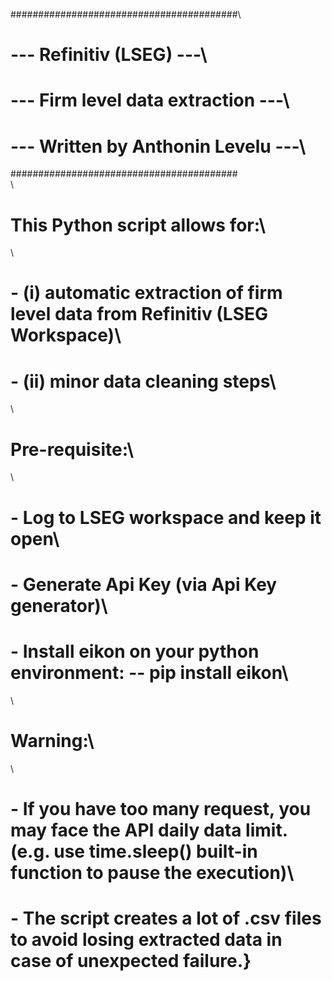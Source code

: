 #########################################\
# --- Refinitiv (LSEG) ---\
# --- Firm level data extraction ---\
# --- Written by Anthonin Levelu ---\
#########################################\
\
# This Python script allows for:\
\
# - (i) automatic extraction of firm level data from Refinitiv (LSEG Workspace)\
# - (ii) minor data cleaning steps\
\
# Pre-requisite:\
\
# - Log to LSEG workspace and keep it open\
# - Generate Api Key (via Api Key generator)\
# - Install eikon on your python environment:     -- pip install eikon\
\
# Warning:\
\
# - If you have too many request, you may face the API daily data limit. (e.g. use time.sleep() built-in function to pause the execution)\
# - The script creates a lot of .csv files to avoid losing extracted data in case of unexpected failure.}
